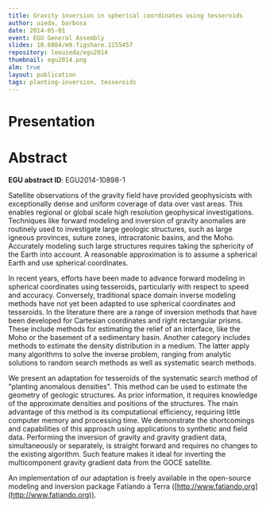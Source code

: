 ```yaml
---
title: Gravity inversion in spherical coordinates using tesseroids
author: uieda, barbosa
date: 2014-05-01
event: EGU General Assembly
slides: 10.6084/m9.figshare.1155457
repository: leouieda/egu2014
thumbnail: egu2014.png
alm: true
layout: publication
tags: planting-inversion, tesseroids
---
```


# Presentation

<script async class="speakerdeck-embed"
    data-id="4c2a5c18a7f74a12b17d3d5a3fd75378"
    data-ratio="1.33159947984395"
    src="//speakerdeck.com/assets/embed.js"></script>

# Abstract

**EGU abstract ID**: EGU2014-10898-1

Satellite observations of the gravity field have provided geophysicists
with exceptionally dense and uniform coverage of data over vast areas.
This enables regional or global scale
high resolution geophysical investigations.
Techniques like forward modeling and inversion of gravity anomalies
are routinely used to investigate large geologic structures,
such as large igneous provinces, suture zones, intracratonic basins, and the
Moho.
Accurately modeling such large structures
requires taking the sphericity of the Earth into account.
A reasonable approximation is to assume a spherical Earth and
use spherical coordinates.

In recent years, efforts have been made
to advance forward modeling in spherical coordinates using tesseroids,
particularly with respect to speed and accuracy.
Conversely, traditional space domain inverse modeling methods
have not yet been adapted to use spherical coordinates and tesseroids.
In the literature there are a range of inversion methods
that have been developed for Cartesian coordinates and right rectangular prisms.
These include methods for estimating the relief of an interface,
like the Moho or the basement of a sedimentary basin.
Another category includes methods
to estimate the density distribution in a medium.
The latter apply many algorithms to solve the inverse problem,
ranging from analytic solutions to random search methods
as well as systematic search methods.

We present an adaptation for tesseroids of the systematic search method
of "planting anomalous densities".
This method can be used to estimate the geometry of geologic structures.
As prior information, it requires knowledge of the approximate densities and
positions of the structures.
The main advantage of this method is its computational efficiency,
requiring little computer memory and processing time.
We demonstrate the shortcomings and capabilities of this approach using
applications to synthetic and field data.
Performing the inversion of gravity and gravity gradient data,
simultaneously or separately,
is straight forward and requires no changes to the existing algorithm.
Such feature makes it ideal for inverting
the multicomponent gravity gradient data from the GOCE satellite.

An implementation of our adaptation is freely available
in the open-source modeling and inversion package Fatiando a Terra
([http://www.fatiando.org](http://www.fatiando.org)).
